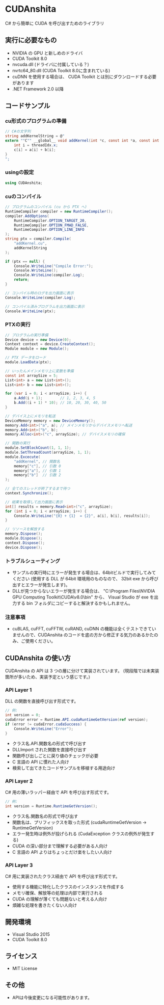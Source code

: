 # CUDAnshita
C# から簡単に CUDA を呼び出すためのライブラリ

## 実行に必要なもの
* NVIDIA の GPU と新しめのドライバ
* CUDA Toolkit 8.0
 * nvcuda.dll (ドライバに付属している？)
 * nvrtc64_80.dll (CUDA Toolkit 8.0に含まれている)
 * cuDNN を使用する場合は、 CUDA Toolkit とは別にダウンロードする必要があります
* .NET Framework 2.0 以降

## コードサンプル
### cu形式のプログラムの準備
```cs
// C#の文字列
string addKernelString = @"
extern ""C"" __global__ void addKernel(int *c, const int *a, const int *b) {
	int i = threadIdx.x;
	c[i] = a[i] + b[i];
}
";
```

### usingの設定
```cs
using CUDAnshita;
```

### cuのコンパイル
```cs
// プログラムのコンパイル (cu から PTX へ)
RuntimeCompiler compiler = new RuntimeCompiler();
compiler.AddOptions(
	RuntimeCompiler.OPTION_TARGET_20,
	RuntimeCompiler.OPTION_FMAD_FALSE,
	RuntimeCompiler.OPTION_LINE_INFO
);
string ptx = compiler.Compile(
	"addKernel.cu",
	addKernelString
);

if (ptx == null) {
	Console.WriteLine("Compile Error:");
	Console.WriteLine();
	Console.WriteLine(compiler.Log);
	return;
}

// コンパイル時のログを出力画面に表示
Console.WriteLine(compiler.Log);

// コンパイル済みプログラムを出力画面に表示
Console.WriteLine(ptx);
```

### PTXの実行
```cs
// プログラムの実行準備
Device device = new Device(0);
Context context = device.CreateContext();
Module module = new Module();

// PTX データをロード
module.LoadData(ptx);

// いったんメインメモリ上に変数を準備
const int arraySize = 5;
List<int> a = new List<int>();
List<int> b = new List<int>();

for (var i = 0; i < arraySize; i++) {
	a.Add(i + 1);        // 1, 2, 3, 4, 5
	b.Add((i + 1) * 10); // 10, 20, 30, 40, 50
}

// デバイス上にメモリを転送
DeviceMemory memory = new DeviceMemory();
memory.Add<int>("a", a); // メインメモリからデバイスメモリへ転送
memory.Add<int>("b", b);
memory.Alloc<int>("c", arraySize); // デバイスメモリの確保

// 関数の実行
module.SetBlockCount(1, 1, 1);
module.SetThreadCount(arraySize, 1, 1);
module.Excecute(
	"addKernel", // 関数名
	memory["c"], // 引数 0
	memory["a"], // 引数 1
	memory["b"]  // 引数 2
);

// 全てのスレッドが終了するまで待つ
context.Synchronize();

// 結果を取得して出力画面に表示
int[] results = memory.Read<int>("c", arraySize);
for (int i = 0; i < arraySize; i++) {
	Console.WriteLine("{0} + {1}  = {2}", a[i], b[i], results[i]);
}

// リソースを解放する
memory.Dispose();
module.Dispose();
context.Dispose();
device.Dispose();
```

### トラブルシューティング
* サンプルの実行時にエラーが発生する場合は、64bitビルドで実行してみてください (使用する DLL が 64bit 環境用のものなので、 32bit exe から呼び出すとエラーが発生します)。
* DLLが見つからないエラーが発生する場合は、 "C:\Program Files\NVIDIA GPU Computing Toolkit\CUDA\v8.0\bin" から、 Visual Studio が exe を出力する bin フォルダにコピーすると解決するかもしれません。

### 注意事項
* cuBLAS, cuFFT, cuFFTW, cuRAND, cuDNN の機能は全くテストできていませんので、CUDAnshita のコードを底の方から修正する気力のあるかたのみ、ご使用ください。

## CUDAnshita の使い方

CUDAnshita の API は 3 つの層に分けて実装されています。
(現段階では未実装箇所が多いため、実装予定という感じです。)

### API Layer 1

DLL の関数を直接呼び出す形式です。

```cs
// 例:
int version = 0;
cudaError error = Runtime.API.cudaRuntimeGetVersion(ref version);
if (error != cudaError.cudaSuccess) {
	Console.WriteLine("Error");
}
```

* クラス名.API.関数名の形式で呼び出す
* DLLImport された関数を直接呼び出す
* 関数呼び出しごとに戻り値のチェックが必要
* C 言語の API に慣れた人向け
* 検索して出てきたコードサンプルを移植する用途向け

### API Layer 2

C# 用の薄いラッパー経由で API を呼び出す形式です。

```cs
// 例:
int version = Runtime.RuntimeGetVersion();
```

* クラス名.関数名の形式で呼び出す
* 関数名は、プリフィックスを取った形式 (cudaRuntimeGetVersion -> RuntimeGetVersion)
* エラー発生時は例外が投げられる (CudaException クラスの例外が発生する)
* CUDA の深い部分まで理解する必要がある人向け
* C 言語の API よりはちょっとだけ楽をしたい人向け

### API Layer 3

C# 用に実装されたクラス経由で API を呼び出す形式です。

* 使用する機能に特化したクラスのインスタンスを作成する
* メモリ確保、解放等の処理は内部で実行される
* CUDA の理解が薄くても問題ないと考える人向け
* 煩雑な処理を書きたくない人向け

## 開発環境
* Visual Studio 2015
* CUDA Toolkit 8.0

## ライセンス
* MIT License

## その他
* APIは今後変更になる可能性があります。
